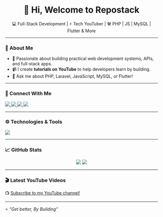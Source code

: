 <h1 align="center">👋 Hi, Welcome to Repostack</h1>

<p align="center">
💻 Full-Stack Development | ⚡ Tech YouTuber | 🛠️ PHP | JS | MySQL | Flutter & More
</p>

---

### 🚀 About Me
- 🎯 Passionate about building practical web development systems, APIs, and full-stack apps.  
- 📹 I create **tutorials on YouTube** to help developers learn by building.   
- 💬 Ask me about PHP, Laravel, JavaScript, MySQL, or Flutter!

---

### 🔗 Connect With Me

<p align="left">
  <a href="https://www.youtube.com/@repostack" target="_blank">
    <img src="https://img.shields.io/badge/YouTube-%23FF0000.svg?style=for-the-badge&logo=YouTube&logoColor=white" />
  </a>
  <a href="mailto:therepostack@gmail.com">
    <img src="https://img.shields.io/badge/Gmail-D14836?style=for-the-badge&logo=gmail&logoColor=white" />
  </a>
  <a href="https://x.com/repostack" target="_blank">
    <img src="https://img.shields.io/badge/X(Twitter)-000000?style=for-the-badge&logo=x&logoColor=white" />
  </a>
  <a href="https://www.tiktok.com/@repostack0" target="_blank">
    <img src="https://img.shields.io/badge/TikTok-010101?style=for-the-badge&logo=tiktok&logoColor=white" />
  </a>
</p>

---

### ⚙️ Technologies & Tools

<p align="left">
  <img src="https://skillicons.dev/icons?i=html,css,js,php,mysql,bootstrap,laravel,flutter,git,github,vscode" />
</p>

---

### 📈 GitHub Stats

<p align="center">
  <img src="https://github-readme-stats.vercel.app/api?username=therepostack&show_icons=true&theme=tokyonight" />
  <img src="https://streak-stats.demolab.com/?user=therepostack&theme=tokyonight" />
</p>

---

### 🎬 Latest YouTube Videos
📺 [Subscribe to my YouTube channel!](https://www.youtube.com/@repostack)

---

⭐️ *“Get better, By Building”*  

